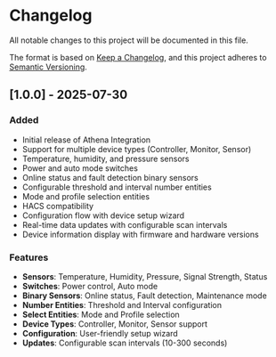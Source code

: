 # Changelog

All notable changes to this project will be documented in this file.

The format is based on [Keep a Changelog](https://keepachangelog.com/en/1.0.0/),
and this project adheres to [Semantic Versioning](https://semver.org/spec/v2.0.0.html).

## [1.0.0] - 2025-07-30

### Added
- Initial release of Athena Integration
- Support for multiple device types (Controller, Monitor, Sensor)
- Temperature, humidity, and pressure sensors
- Power and auto mode switches
- Online status and fault detection binary sensors
- Configurable threshold and interval number entities
- Mode and profile selection entities
- HACS compatibility
- Configuration flow with device setup wizard
- Real-time data updates with configurable scan intervals
- Device information display with firmware and hardware versions

### Features
- **Sensors**: Temperature, Humidity, Pressure, Signal Strength, Status
- **Switches**: Power control, Auto mode
- **Binary Sensors**: Online status, Fault detection, Maintenance mode
- **Number Entities**: Threshold and Interval configuration
- **Select Entities**: Mode and Profile selection
- **Device Types**: Controller, Monitor, Sensor support
- **Configuration**: User-friendly setup wizard
- **Updates**: Configurable scan intervals (10-300 seconds)
